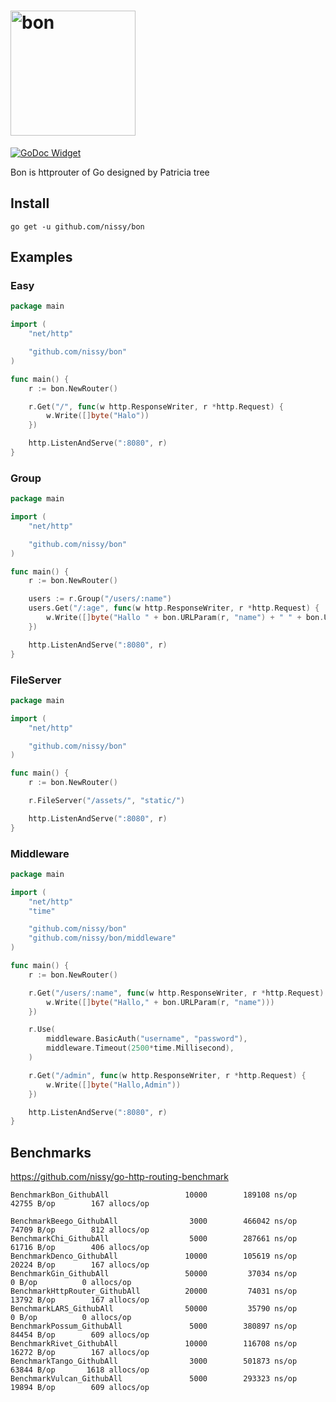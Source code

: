 # <img alt="bon" src="https://nissy.github.io/bon/bon.svg" width="200" />
 
 [![GoDoc Widget]][GoDoc]
 
Bon is httprouter of Go designed by Patricia tree

## Install

```
go get -u github.com/nissy/bon
```

## Examples

### Easy

```go
package main

import (
	"net/http"

	"github.com/nissy/bon"
)

func main() {
	r := bon.NewRouter()

	r.Get("/", func(w http.ResponseWriter, r *http.Request) {
		w.Write([]byte("Halo"))
	})

	http.ListenAndServe(":8080", r)
}
```

### Group

```go
package main

import (
	"net/http"

	"github.com/nissy/bon"
)

func main() {
	r := bon.NewRouter()

	users := r.Group("/users/:name")
	users.Get("/:age", func(w http.ResponseWriter, r *http.Request) {
		w.Write([]byte("Hallo " + bon.URLParam(r, "name") + " " + bon.URLParam(r, "age")))
	})

	http.ListenAndServe(":8080", r)
}
```

### FileServer

```go
package main

import (
	"net/http"

	"github.com/nissy/bon"
)

func main() {
	r := bon.NewRouter()

	r.FileServer("/assets/", "static/")

	http.ListenAndServe(":8080", r)
}
```

### Middleware

```go
package main

import (
	"net/http"
	"time"

	"github.com/nissy/bon"
	"github.com/nissy/bon/middleware"
)

func main() {
	r := bon.NewRouter()

	r.Get("/users/:name", func(w http.ResponseWriter, r *http.Request) {
		w.Write([]byte("Hallo," + bon.URLParam(r, "name")))
	})

	r.Use(
		middleware.BasicAuth("username", "password"),
		middleware.Timeout(2500*time.Millisecond),
	)

	r.Get("/admin", func(w http.ResponseWriter, r *http.Request) {
		w.Write([]byte("Hallo,Admin"))
	})

	http.ListenAndServe(":8080", r)
}
```

## Benchmarks

https://github.com/nissy/go-http-routing-benchmark

```
BenchmarkBon_GithubAll           	   10000	    189108 ns/op	   42755 B/op	     167 allocs/op
```

```
BenchmarkBeego_GithubAll         	    3000	    466042 ns/op	   74709 B/op	     812 allocs/op
BenchmarkChi_GithubAll           	    5000	    287661 ns/op	   61716 B/op	     406 allocs/op
BenchmarkDenco_GithubAll         	   10000	    105619 ns/op	   20224 B/op	     167 allocs/op
BenchmarkGin_GithubAll           	   50000	     37034 ns/op	       0 B/op	       0 allocs/op
BenchmarkHttpRouter_GithubAll    	   20000	     74031 ns/op	   13792 B/op	     167 allocs/op
BenchmarkLARS_GithubAll          	   50000	     35790 ns/op	       0 B/op	       0 allocs/op
BenchmarkPossum_GithubAll        	    5000	    380897 ns/op	   84454 B/op	     609 allocs/op
BenchmarkRivet_GithubAll         	   10000	    116708 ns/op	   16272 B/op	     167 allocs/op
BenchmarkTango_GithubAll         	    3000	    501873 ns/op	   63844 B/op	    1618 allocs/op
BenchmarkVulcan_GithubAll        	    5000	    293323 ns/op	   19894 B/op	     609 allocs/op
```

[GoDoc]: https://godoc.org/github.com/nissy/bon
[GoDoc Widget]: https://godoc.org/github.com/nissy/bon?status.svg
